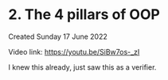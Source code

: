 # 2. The 4 pillars of OOP
Created Sunday 17 June 2022

Video link:  https://youtu.be/SiBw7os-_zI

I knew this already, just saw this as a verifier.